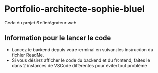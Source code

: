 # Portfolio-architecte-sophie-bluel

Code du projet 6 d'intégrateur web.

## Information pour le lancer le code

 - Lancez le backend depuis votre terminal en suivant les instruction du fichier ReadMe.
 - Si vous désirez afficher le code du backend et du frontend, faites le dans 2 instances de VSCode différentes pour éviter tout problème
